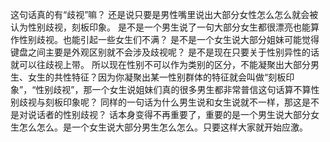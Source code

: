 这句话真的有“歧视”嘛？
还是说只要是男性嘴里说出大部分女性怎么怎么就会被认为性别歧视，刻板印象。
是不是一个男生说了一句大部分女生都很漂亮也能算作性别歧视。也能引起一些女生们不满？
是不是一个女生说大部分姐妹可能觉得键盘之间主要是外观区别就不会涉及歧视呢？
是不是现在只要关于性别异性的话就可以往歧视上带。
所以现在性别不可以作为类别的区分，不能凝聚出大部分男生、女生的共性特征？因为你凝聚出某一性别群体的特征就会叫做“刻板印象”，“性别歧视”，那一个女生说姐妹们真的很多男生都非常普信这句话算不算性别歧视与刻板印象呢？
同样的一句话为什么男生说和女生说就不一样，那这是不是对说话者的性别歧视？
话本身变得不再重要了，重要的是一个男生说大部分女生怎么怎么。是一个女生说大部分男生怎么怎么。只要这样大家就开始应激。


